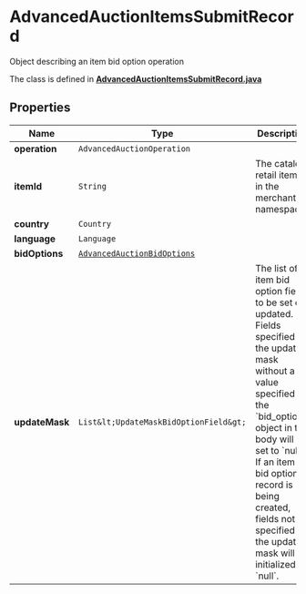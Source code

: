 

# AdvancedAuctionItemsSubmitRecord

Object describing an item bid option operation

The class is defined in **[AdvancedAuctionItemsSubmitRecord.java](../../src/main/java/org/openapitools/model/AdvancedAuctionItemsSubmitRecord.java)**

## Properties

Name | Type | Description | Notes
------------ | ------------- | ------------- | -------------
**operation** | `AdvancedAuctionOperation` |  | 
**itemId** | `String` | The catalog retail item id in the merchant namespace | 
**country** | `Country` |  | 
**language** | `Language` |  | 
**bidOptions** | [`AdvancedAuctionBidOptions`](AdvancedAuctionBidOptions.md) |  | 
**updateMask** | `List&lt;UpdateMaskBidOptionField&gt;` | The list of item bid option fields to be set or updated. Fields specified in the updated mask without a value specified in the &#x60;bid_options&#x60; object in the body will be set to &#x60;null&#x60;. If an item bid option record is being created, fields not specified in the update mask will be initialized to &#x60;null&#x60;. | 








